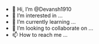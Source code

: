 - 👋 Hi, I’m @Devansh1910
- 👀 I’m interested in ...
- 🌱 I’m currently learning ...
- 💞️ I’m looking to collaborate on ...
- 📫 How to reach me ...

<!---
Devansh1910/Devansh1910 is a ✨ special ✨ repository because its README.md (this file) appears on your GitHub profile.
You can click the Preview link to take a look at your changes.
--->

